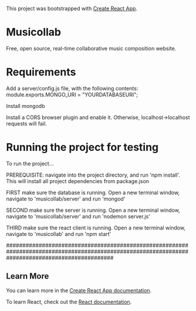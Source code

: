 This project was bootstrapped with [Create React App](https://github.com/facebook/create-react-app).

# Musicollab
Free, open source, real-time collaborative music composition website.

# Requirements
Add a server/config.js file, with the following contents:
		module.exports.MONGO_URI = "YOURDATABASEURI";

Install mongodb

Install a CORS browser plugin and enable it. Otherwise, localhost->localhost requests will fail.

# Running the project for testing
To run the project...

PREREQUISITE: navigate into the project directory, and run 'npm install'. This will install all project dependencies from package.json

FIRST make sure the database is running. Open a new terminal window, navigate to 'musicollab/server' and run 'mongod'

SECOND make sure the server is running. Open a new terminal window, navigate to 'musicollab/server' and run 'nodemon server.js'

THIRD make sure the react client is running. Open a new terminal window, navigate to 'musicollab' and run 'npm start'

#################################################################################################################################################

## Learn More

You can learn more in the [Create React App documentation](https://facebook.github.io/create-react-app/docs/getting-started).

To learn React, check out the [React documentation](https://reactjs.org/).

